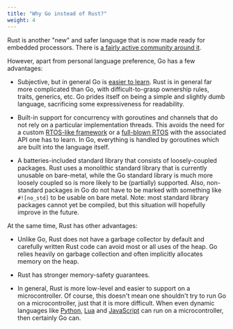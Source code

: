 ```yaml
---
title: "Why Go instead of Rust?"
weight: 4
---
```


Rust is another "new" and safer language that is now made ready for embedded processors. There is [a fairly active community around it](https://rust-embedded.github.io/blog/).

However, apart from personal language preference, Go has a few advantages:

* Subjective, but in general Go is [easier to learn](https://matthias-endler.de/2017/go-vs-rust/). Rust is in general far more complicated than Go, with difficult-to-grasp ownership rules, traits, generics, etc. Go prides itself on being a simple and slightly dumb language, sacrificing some expressiveness for readability.

* Built-in support for concurrency with goroutines and channels that do not rely on a particular implementation threads. This avoids the need for a custom [RTOS-like framework](https://blog.japaric.io/rtfm-v2/) or a [full-blown RTOS](https://github.com/rust-embedded/wg/issues/45) with the associated API one has to learn. In Go, everything is handled by goroutines which are built into the language itself.

* A batteries-included standard library that consists of loosely-coupled packages. Rust uses a monolithic standard library that is currently unusable on bare-metal, while the Go standard library is much more loosely coupled so is more likely to be (partially) supported. Also, non-standard packages in Go do not have to be marked with something like `#![no_std]` to be usable on bare metal. Note: most standard library packages cannot yet be compiled, but this situation will hopefully improve in the future.

At the same time, Rust has other advantages:

* Unlike Go, Rust does not have a garbage collector by default and carefully written Rust code can avoid most or all uses of the heap. Go relies heavily on garbage collection and often implicitly allocates memory on the heap.

* Rust has stronger memory-safety guarantees.

* In general, Rust is more low-level and easier to support on a microcontroller. Of course, this doesn't mean one shouldn't try to run Go on a microcontroller, just that it is more difficult. When even dynamic languages like [Python](https://micropython.org/), [Lua](https://nodemcu.readthedocs.io/en/master) and [JavaScript](https://www.espruino.com/) can run on a microcontroller, then certainly Go can.
